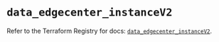 # `data_edgecenter_instanceV2`

Refer to the Terraform Registry for docs: [`data_edgecenter_instanceV2`](https://registry.terraform.io/providers/edge-center/edgecenter/0.10.3/docs/data-sources/instance_v2).
